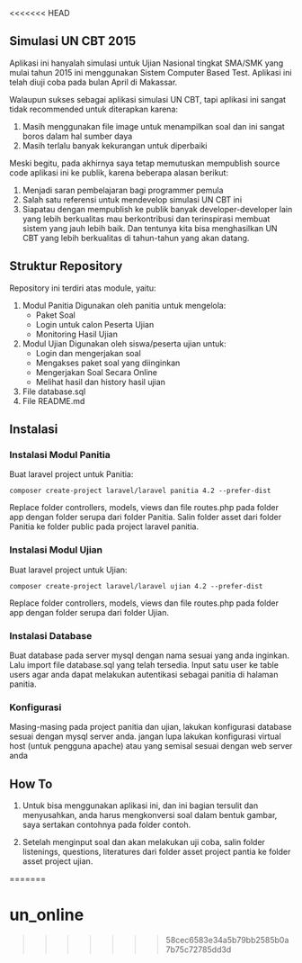 <<<<<<< HEAD
## Simulasi UN CBT 2015

Aplikasi ini hanyalah simulasi untuk Ujian Nasional tingkat SMA/SMK yang mulai tahun 2015 ini menggunakan Sistem Computer Based Test. Aplikasi ini telah diuji coba pada bulan April di Makassar.

Walaupun sukses sebagai aplikasi simulasi UN CBT, tapi aplikasi ini sangat tidak recommended untuk diterapkan karena:
1. Masih menggunakan file image untuk menampilkan soal dan ini sangat boros dalam hal sumber daya
2. Masih terlalu banyak kekurangan untuk diperbaiki

Meski begitu, pada akhirnya saya tetap memutuskan mempublish source code aplikasi ini ke publik, karena beberapa alasan berikut:
1. Menjadi saran pembelajaran bagi programmer pemula
2. Salah satu referensi untuk mendevelop simulasi UN CBT ini
3. Siapatau dengan mempublish ke publik banyak developer-developer lain yang lebih berkualitas mau berkontribusi dan terinspirasi membuat sistem yang jauh lebih baik. Dan tentunya kita bisa menghasilkan UN CBT yang lebih berkualitas di tahun-tahun yang akan datang.

## Struktur Repository

Repository ini terdiri atas module, yaitu:
1. Modul Panitia
   Digunakan oleh panitia untuk mengelola:
   - Paket Soal
   - Login untuk calon Peserta Ujian
   - Monitoring Hasil Ujian
2. Modul Ujian
   Digunakan oleh siswa/peserta ujian untuk:
   - Login dan mengerjakan soal
   - Mengakses paket soal yang diinginkan
   - Mengerjakan Soal Secara Online
   - Melihat hasil dan history hasil ujian
3. File database.sql
4. File README.md

## Instalasi
### Instalasi Modul Panitia
Buat laravel project untuk Panitia:
```
composer create-project laravel/laravel panitia 4.2 --prefer-dist
```
Replace folder controllers, models, views dan file routes.php pada folder app dengan folder serupa dari folder Panitia.
Salin folder asset dari folder Panitia ke folder public pada project laravel panitia.

### Instalasi Modul Ujian
Buat laravel project untuk Ujian:
```
composer create-project laravel/laravel ujian 4.2 --prefer-dist
```
Replace folder controllers, models, views dan file routes.php pada folder app dengan folder serupa dari folder Ujian.


### Instalasi Database
Buat database pada server mysql dengan nama sesuai yang anda inginkan. Lalu import file database.sql yang telah tersedia. Input satu user ke table users agar anda dapat melakukan autentikasi sebagai panitia di halaman panitia.


### Konfigurasi
Masing-masing pada project panitia dan ujian, lakukan konfigurasi database sesuai dengan mysql server anda.
jangan lupa lakukan konfigurasi virtual host (untuk pengguna apache) atau yang semisal sesuai dengan web server anda


## How To
1. Untuk bisa menggunakan aplikasi ini, dan ini bagian tersulit dan menyusahkan, anda harus mengkonversi
   soal dalam bentuk gambar, saya sertakan contohnya pada folder contoh.

2. Setelah menginput soal dan akan melakukan uji coba, salin folder listenings, questions, literatures dari folder asset project pantia ke folder asset  project ujian.

=======
# un_online 
>>>>>>> 58cec6583e34a5b79bb2585b0a7b75c72785dd3d
